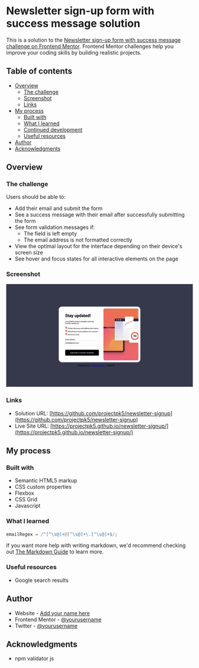# Newsletter sign-up form with success message solution

This is a solution to the [Newsletter sign-up form with success message challenge on Frontend Mentor](https://www.frontendmentor.io/challenges/newsletter-signup-form-with-success-message-3FC1AZbNrv). Frontend Mentor challenges help you improve your coding skills by building realistic projects. 

## Table of contents

- [Overview](#overview)
  - [The challenge](#the-challenge)
  - [Screenshot](#screenshot)
  - [Links](#links)
- [My process](#my-process)
  - [Built with](#built-with)
  - [What I learned](#what-i-learned)
  - [Continued development](#continued-development)
  - [Useful resources](#useful-resources)
- [Author](#author)
- [Acknowledgments](#acknowledgments)



## Overview

### The challenge

Users should be able to:

- Add their email and submit the form
- See a success message with their email after successfully submitting the form
- See form validation messages if:
  - The field is left empty
  - The email address is not formatted correctly
- View the optimal layout for the interface depending on their device's screen size
- See hover and focus states for all interactive elements on the page

### Screenshot

![](./newsletter-signup.jpg)

### Links

- Solution URL: [https://github.com/projectpk5/newsletter-signup](https://github.com/projectpk5/newsletter-signup)
- Live Site URL: [https://projectpk5.github.io/newsletter-signup/](https://projectpk5.github.io/newsletter-signup/)

## My process

### Built with

- Semantic HTML5 markup
- CSS custom properties
- Flexbox
- CSS Grid
- Javascript

### What I learned

```js
emailRegex = /^[^\s@]+@[^\s@]+\.[^\s@]+$/;
```

If you want more help with writing markdown, we'd recommend checking out [The Markdown Guide](https://www.markdownguide.org/) to learn more.


### Useful resources

- Google search results


## Author

- Website - [Add your name here](https://www.your-site.com)
- Frontend Mentor - [@yourusername](https://www.frontendmentor.io/profile/yourusername)
- Twitter - [@yourusername](https://www.twitter.com/yourusername)

## Acknowledgments

- npm validator js
